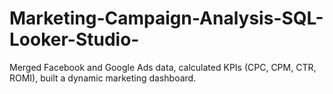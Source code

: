 # Marketing-Campaign-Analysis-SQL-Looker-Studio-
Merged Facebook and Google Ads data, calculated KPIs (CPC, CPM, CTR, ROMI), built a dynamic marketing dashboard.
